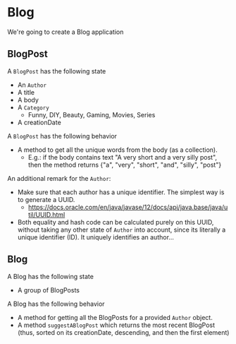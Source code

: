 ﻿# Blog

We're going to create a Blog application

## BlogPost

A `BlogPost` has the following state
- An `Author`
- A title
- A body
- A `Category`
  - Funny, DIY, Beauty, Gaming, Movies, Series
- A creationDate

A `BlogPost` has the following behavior
- A method to get all the unique words from the body (as a collection).
    - E.g.: if the body contains text "A very short and a very silly post", then the method returns {"a", "very", "short", "and", "silly", "post"}

An additional remark for the `Author`:
- Make sure that each author has a unique identifier. The simplest way is to generate a UUID.
  - https://docs.oracle.com/en/java/javase/12/docs/api/java.base/java/util/UUID.html
- Both equality and hash code can be calculated purely on this UUID, without taking any other state of `Author` into account, since its literally a unique identifier (ID). It uniquely identifies an author...

## Blog

A Blog has the following state
- A group of BlogPosts

A Blog has the following behavior
- A method for getting all the BlogPosts for a provided `Author` object. 
- A method `suggestABlogPost` which returns the most recent BlogPost (thus, sorted on its creationDate, descending, and then the first element)